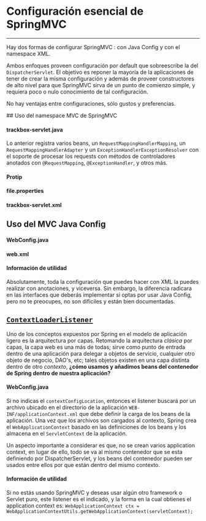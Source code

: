 # Configuración esencial de SpringMVC

------

Hay dos formas de configurar SpringMVC : con Java Config y con el namespace XML.

Ambos enfoques proveen configuración por default que sobreescribe la del `DispatcherServlet`. El objetivo es reponer la mayoría de la aplicaciones de tener de crear la misma configuración y además de proveer constructores de alto nivel para que SpringMVC sirva de un punto de comienzo simple, y requiera poco o nulo conocimiento de tal configuración.

No hay ventajas entre configuraciones, sólo gustos y preferencias.

## Uso del namespace MVC de SpringMVC

<div class="row">
  <div class="col-md-12">
    <h4><i class="icon-code"></i> trackbox-servlet.java</h4>
    <script type="syntaxhighlighter" class="brush: java; highlight:[7];"><![CDATA[
<?xml version="1.0" encoding="UTF-8"?>
<beans xmlns="http://www.springframework.org/schema/beans"
  xmlns:xsi="http://www.w3.org/2001/XMLSchema-instance" xmlns:mvc="http://www.springframework.org/schema/mvc"
  xsi:schemaLocation="http://www.springframework.org/schema/mvc http://www.springframework.org/schema/mvc/spring-mvc-4.0.xsd
    http://www.springframework.org/schema/beans http://www.springframework.org/schema/beans/spring-beans.xsd">

  <mvc:annotation-driven />

  <mvc:view-controller path="/" view-name="home" />

  <mvc:resources location="/libs/" mapping="/static/**" />

  <bean id="jspViewResolver"
    class="org.springframework.web.servlet.view.InternalResourceViewResolver">
    <property name="viewClass"
      value="org.springframework.web.servlet.view.JstlView" />
    <property name="prefix" value="/WEB-INF/jsp/" />
    <property name="suffix" value=".jsp" />
  </bean>

</beans>
    ]]></script>
  </div>
</div>

Lo anterior registra varios beans, un `RequestMappingHandlerMapping`, un `RequestMappingHandlerAdapter` y un `ExceptionHandlerExceptionResolver` con el soporte de procesar los requests con métodos de controladores anotados con `@RequestMapping`, `@ExceptionHandler`, y otros más.

#### Protip

<div class="row">
  <div class="col-md-12">
    <h4><i class="icon-code"></i> file.properties</h4>
    <script type="syntaxhighlighter" class="brush: plain;"><![CDATA[
application.version=1.0.0
    ]]></script>
  </div>
</div>

<div class="row">
  <div class="col-md-12">
    <h4><i class="icon-code"></i> trackbox-servlet.xml</h4>
    <script type="syntaxhighlighter" class="brush: xml;"><![CDATA[
<util:properties id="applicationProps" location="/WEB-INF/spring/application.properties"/>

<mvc:resources mapping="/resources-#{applicationProps[application.version]}/**" location="/public-resources/"/>
    ]]></script>
  </div>
</div>

## Uso del MVC Java Config

<div class="row">
  <div class="col-md-6">
    <h4><i class="icon-code"></i> WebConfig.java</h4>
    <script type="syntaxhighlighter" class="brush: java; highlight:[14,15];"><![CDATA[
package com.makingdevs.practica1;

import org.springframework.context.annotation.Bean;
import org.springframework.context.annotation.Configuration;
import org.springframework.web.servlet.ViewResolver;
import org.springframework.web.servlet.config.annotation.EnableWebMvc;
import org.springframework.web.servlet.config.annotation.ResourceHandlerRegistry;
import org.springframework.web.servlet.config.annotation.ViewControllerRegistry;
import org.springframework.web.servlet.config.annotation.WebMvcConfigurerAdapter;
import org.springframework.web.servlet.view.InternalResourceViewResolver;
import org.springframework.web.servlet.view.JstlView;

@Configuration
@EnableWebMvc
public class WebConfig extends WebMvcConfigurerAdapter {

    @Override
    public void addResourceHandlers(ResourceHandlerRegistry registry) {
        registry.addResourceHandler("/static/**").addResourceLocations("/libs/");
    }
    
    @Override
    public void addViewControllers(ViewControllerRegistry registry) {
        registry.addViewController("/").setViewName("home");
    }
    
    @Bean
    public ViewResolver viewResolver(){
      InternalResourceViewResolver resolver = new InternalResourceViewResolver();
      resolver.setViewClass(JstlView.class);
      resolver.setPrefix("/WEB-INF/jsp/");
      resolver.setSuffix(".jsp");
      return resolver;
    }

}
    ]]></script>
  </div>
  <div class="col-md-6">
    <h4><i class="icon-code"></i> web.xml</h4>
    <script type="syntaxhighlighter" class="brush: xml;"><![CDATA[
<web-app xmlns="http://java.sun.com/xml/ns/javaee" xmlns:xsi="http://www.w3.org/2001/XMLSchema-instance"
  xsi:schemaLocation="http://java.sun.com/xml/ns/javaee http://java.sun.com/xml/ns/javaee/web-app_3_0.xsd"
  version="3.0">

  <servlet>
    <servlet-name>trackbox</servlet-name>
    <servlet-class>org.springframework.web.servlet.DispatcherServlet</servlet-class>
    <load-on-startup>1</load-on-startup>
    <init-param>
      <param-name>contextClass</param-name>
      <param-value>org.springframework.web.context.support.AnnotationConfigWebApplicationContext</param-value>
    </init-param>
    <init-param>
      <param-name>contextConfigLocation</param-name>
      <param-value>com.makingdevs.practica1.WebConfig</param-value>
    </init-param>

  </servlet>

  <servlet-mapping>
    <servlet-name>trackbox</servlet-name>
    <url-pattern>/</url-pattern>
  </servlet-mapping>

  <!-- Deshabilita en el contenedor de Servlet el manejo de archivo de bienvenida. 
    Necesario para la compatibilidad con Servlet 3.0 y Tomcat 7.0 -->
  <welcome-file-list>
    <welcome-file></welcome-file>
  </welcome-file-list>

</web-app>
    ]]></script>
  </div>
</div>

<div class="bs-callout bs-callout-info">
<h4><i class="icon-coffee"></i> Información de utilidad</h4>
  <p>
    Absolutamente, toda la configuración que puedes hacer con XML la puedes realizar con anotaciones, y viceversa. Sin embargo, la diferencia radicara en las interfaces que deberás implementar si optas por usar Java Config, pero no te preocupes, no son díficiles y están bien documentadas.
  </p>
</div>

## [`ContextLoaderListener`](http://docs.spring.io/spring/docs/current/javadoc-api/org/springframework/web/context/ContextLoaderListener.html)

Uno de los conceptos expuestos por Spring en el modelo de aplicación ligero es la arquitectura por capas. Retomando la arquitectura _clásica_ por capas, la capa web es una más de todas; sirve como punto de entrada dentro de una aplicación para delegar a objetos de servicio, cualquier otro objeto de negocio, DAO's, etc; tales objetos existen en una capa distinta dentro de otro _contexto_, **¿cómo usamos y añadimos beans del contenedor de Spring dentro de nuestra aplicación?**

<div class="row">
  <div class="col-md-12">
    <h4><i class="icon-code"></i> WebConfig.java</h4>
    <script type="syntaxhighlighter" class="brush: xml;"><![CDATA[
  <listener>
    <listener-class>org.springframework.web.context.ContextLoaderListener</listener-class>
  </listener>

  <context-param>
    <param-name>contextConfigLocation</param-name>
    <param-value>classpath:/**AppCtx.xml</param-value>
  </context-param>
  ]]></script>
  </div>
</div>

Si no indicas el `contextConfigLocation`, entonces el listener buscará por un archivo ubicado en el directorio de la aplicación `WEB-INF/applicationContext.xml` que debe definir la carga de los beans de la aplicación. Una vez que los archivos son cargados al contexto, Spring crea el `WebApplicationContext` basado en las definiciones de los beans y los almacena en el `ServletContext` de la aplicación. 

Un aspecto importante a considerar es que, no se crean varios application context, en lugar de ello, todo se va al mismo contenedor que se esta definiendo por DispatcherServlet, y los beans del contenedor pueden ser usados entre ellos por que están dentro del mismo contexto.

<div class="bs-callout bs-callout-info">
<h4><i class="icon-coffee"></i> Información de utilidad</h4>
  <p>
    Si no estás usando SpringMVC y deseas usar algún otro framework o Servlet puro, este listener es el indicado, y la forma en la cual obtienes el application context es: <code>WebApplicationContext ctx = WebApplicationContextUtils.getWebApplicationContext(servletContext);</code>
  </p>
</div>